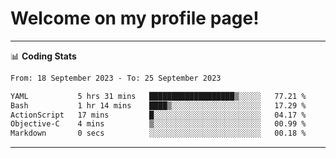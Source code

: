 # Welcome on my profile page!
<!-- print(("dralla"[::-1]+"s").capitalize()) -->

<!-- ---
👨🏻‍💻 **Busy With**
* Learning new Skills.
* Building small Projects.
* Being helpful. -->

---
📊 **Coding Stats**
<!--START_SECTION:waka-->

```txt
From: 18 September 2023 - To: 25 September 2023

YAML           5 hrs 31 mins   ███████████████████▒░░░░░   77.21 %
Bash           1 hr 14 mins    ████▒░░░░░░░░░░░░░░░░░░░░   17.29 %
ActionScript   17 mins         █░░░░░░░░░░░░░░░░░░░░░░░░   04.17 %
Objective-C    4 mins          ▒░░░░░░░░░░░░░░░░░░░░░░░░   00.99 %
Markdown       0 secs          ░░░░░░░░░░░░░░░░░░░░░░░░░   00.18 %
```

<!--END_SECTION:waka-->
---
